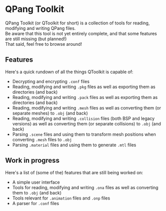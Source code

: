 # QPang Toolkit

QPang Toolkit (or QToolkit for short) is a collection of tools for reading, modifying and writing QPang files.\
Be aware that this tool is not yet entirely complete, and that some features are still missing (but planned!)\
That said, feel free to browse around!

## Features
Here's a quick rundown of all the things QToolkit is capable of:
- Decrypting and encrypting `.conf` files
- Reading, modifying and writing `.pkg` files as well as exporting them as directories (and back)
- Reading, modifying and writing `.pack` files as well as exporting them as directories (and back)
- Reading, modifying and writing `.mesh` files as well as converting them (or separate meshes) to `.obj` (and back)
- Reading, modifying and writing `.collision` files (both BSP and legacy versions) as well as converting them (or separate collisions) to `.obj` (and back)
- Parsing `.scene` files and using them to transform mesh positions when converting `.mesh` files to `.obj`
- Parsing `.material` files and using them to generate `.mtl` files

## Work in progress
Here's a list of (some of the) features that are still being worked on:
- A simple user interface
- Tools for reading, modifying and writing `.ona` files as well as converting them to `.obj` (and back)
- Tools relevant for `.animation` files and `.onp` files
- A parser for `.conf` files
